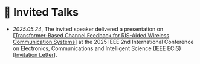# 💬 Invited Talks
- *2025.05.24*, The invited speaker delivered a presentation on [<a target="_blank" href="./images/Transformer-Based Channel Feedback for RIS-Aided Wireless Communication Systems - en.pdf" >Transformer-Based Channel Feedback for RIS-Aided Wireless Communication Systems</a>] at the 2025 IEEE 2nd International Conference on Electronics, Communications and Intelligent Science (IEEE ECIS) [<a target="_blank" href="./images/IEEE ECIS Invitation Letter.pdf" >Invitation Letter</a>].